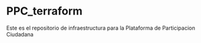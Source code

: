 # PPC_terraform
Este es el repositorio de infraestructura para la Plataforma de Participacion Ciudadana
